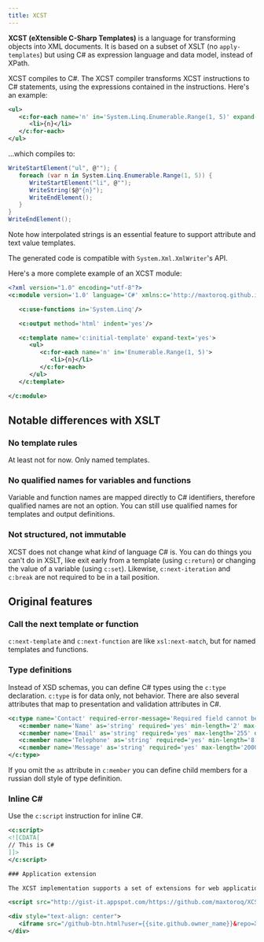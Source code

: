 ```yaml
---
title: XCST
---
```


**XCST (eXtensible C-Sharp Templates)** is a language for transforming objects into XML documents. It is based on a subset of XSLT (no `apply-templates`) but using C# as expression language and data model, instead of XPath.

XCST compiles to C#. The XCST compiler transforms XCST instructions to C# statements, using the expressions contained in the instructions. Here's an example:

```xml
<ul>
   <c:for-each name='n' in='System.Linq.Enumerable.Range(1, 5)' expand-text='yes'>
      <li>{n}</li>
   </c:for-each>
</ul>
```

...which compiles to:

```csharp
WriteStartElement("ul", @""); {
   foreach (var n in System.Linq.Enumerable.Range(1, 5)) {
      WriteStartElement("li", @"");
      WriteString($@"{n}");
      WriteEndElement();
   }
}
WriteEndElement();
```

<div class="note">
Note how interpolated strings is an essential feature to support attribute and text value templates.
</div>

The generated code is compatible with `System.Xml.XmlWriter`'s API.

Here's a more complete example of an XCST module:

```xml
<?xml version="1.0" encoding="utf-8"?>
<c:module version='1.0' language='C#' xmlns:c='http://maxtoroq.github.io/XCST'>

   <c:use-functions in='System.Linq'/>

   <c:output method='html' indent='yes'/>

   <c:template name='c:initial-template' expand-text='yes'>
      <ul>
         <c:for-each name='n' in='Enumerable.Range(1, 5)'>
            <li>{n}</li>
         </c:for-each>
      </ul>
   </c:template>

</c:module>
```

Notable differences with XSLT
-----------------------------

### No template rules

At least not for now. Only named templates.

### No qualified names for variables and functions

Variable and function names are mapped directly to C# identifiers, therefore qualified names are not an option. You can still use qualified names for templates and output definitions.

### Not structured, not immutable

XCST does not change what *kind* of language C# is. You can do things you can't do in XSLT, like exit early from a template (using `c:return`) or changing the value of a variable (using `c:set`). Likewise, `c:next-iteration` and `c:break` are not required to be in a tail position.

Original features
-----------------

### Call the next template or function

`c:next-template` and `c:next-function` are like `xsl:next-match`, but for named templates and functions.

### Type definitions

Instead of XSD schemas, you can define C# types using the `c:type` declaration. `c:type` is for data only, not behavior. There are also several attributes that map to presentation and validation attributes in C#.

```xml
<c:type name='Contact' required-error-message='Required field cannot be left blank.'>
   <c:member name='Name' as='string' required='yes' min-length='2' max-length='50'/>
   <c:member name='Email' as='string' required='yes' max-length='255' data-type='EmailAddress' display-name='E-mail'/>
   <c:member name='Telephone' as='string' required='yes' min-length='8' max-length='20' data-type='PhoneNumber'/>
   <c:member name='Message' as='string' required='yes' max-length='2000' data-type='MultilineText'/>
</c:type>
```

If you omit the `as` attribute in `c:member` you can define child members for a russian doll style of type definition.

### Inline C#

Use the `c:script` instruction for inline C#.

```xml
<c:script>
<![CDATA[
// This is C#
]]>
</c:script>

### Application extension

The XCST implementation supports a set of extensions for web application development based on ASP.NET MVC 5. Here's a sample contact form module:

<script src="http://gist-it.appspot.com/https://github.com/maxtoroq/XCST/blob/master/samples/aspnet/contact.xcst"></script>

<div style="text-align: center">
   <iframe src="/github-btn.html?user={{site.github.owner_name}}&repo=XCST&type=star&size=large" frameborder="0" scrolling="0" width="80px" height="30px"></iframe>
</div>
